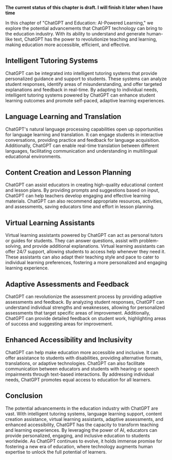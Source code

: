 **The current status of this chapter is draft. I will finish it later when I have time**

In this chapter of "ChatGPT and Education: AI-Powered Learning," we explore the potential advancements that ChatGPT technology can bring to the education industry. With its ability to understand and generate human-like text, ChatGPT has the power to revolutionize teaching and learning, making education more accessible, efficient, and effective.

Intelligent Tutoring Systems
----------------------------

ChatGPT can be integrated into intelligent tutoring systems that provide personalized guidance and support to students. These systems can analyze student responses, identify areas of misunderstanding, and offer targeted explanations and feedback in real-time. By adapting to individual needs, intelligent tutoring systems powered by ChatGPT can enhance student learning outcomes and promote self-paced, adaptive learning experiences.

Language Learning and Translation
---------------------------------

ChatGPT's natural language processing capabilities open up opportunities for language learning and translation. It can engage students in interactive conversations, providing practice and feedback for language acquisition. Additionally, ChatGPT can enable real-time translation between different languages, facilitating communication and understanding in multilingual educational environments.

Content Creation and Lesson Planning
------------------------------------

ChatGPT can assist educators in creating high-quality educational content and lesson plans. By providing prompts and suggestions based on input, ChatGPT can help teachers develop engaging and effective learning materials. ChatGPT can also recommend appropriate resources, activities, and assessments, saving educators time and effort in lesson planning.

Virtual Learning Assistants
---------------------------

Virtual learning assistants powered by ChatGPT can act as personal tutors or guides for students. They can answer questions, assist with problem-solving, and provide additional explanations. Virtual learning assistants can offer 24/7 support, allowing students to access help whenever they need it. These assistants can also adapt their teaching style and pace to cater to individual learning preferences, fostering a more personalized and engaging learning experience.

Adaptive Assessments and Feedback
---------------------------------

ChatGPT can revolutionize the assessment process by providing adaptive assessments and feedback. By analyzing student responses, ChatGPT can understand individual strengths and weaknesses, allowing for personalized assessments that target specific areas of improvement. Additionally, ChatGPT can provide detailed feedback on student work, highlighting areas of success and suggesting areas for improvement.

Enhanced Accessibility and Inclusivity
--------------------------------------

ChatGPT can help make education more accessible and inclusive. It can offer assistance to students with disabilities, providing alternative formats, translations, or adaptive technologies. ChatGPT can also facilitate communication between educators and students with hearing or speech impairments through text-based interactions. By addressing individual needs, ChatGPT promotes equal access to education for all learners.

Conclusion
----------

The potential advancements in the education industry with ChatGPT are vast. With intelligent tutoring systems, language learning support, content creation assistance, virtual learning assistants, adaptive assessments, and enhanced accessibility, ChatGPT has the capacity to transform teaching and learning experiences. By leveraging the power of AI, educators can provide personalized, engaging, and inclusive education to students worldwide. As ChatGPT continues to evolve, it holds immense promise for fostering a new era of education, where technology augments human expertise to unlock the full potential of learners.
